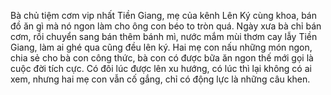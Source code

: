 Bà chủ tiệm cơm vip nhất Tiền Giang, mẹ của kênh Lên Ký cùng khoa, bán đồ ăn gì mà nó ngon làm cho ông con béo to tròn quá. Ngày xưa bà chỉ bán cơm, rồi chuyển sang bán thêm bánh mì, nước mắm mùi thơm cay lẫy Tiền Giang, làm ai ghé qua cũng đều lên ký. Hai mẹ con nấu những món ngon, chia sẻ cho bà con công thức, bà con có được bữa ăn ngon thế mới gọi là cuộc đời tích cực. Có đôi lúc được lên xu hướng, có lúc thì lại không có ai xem, nhưng hai mẹ con vẫn cố gắng, chỉ có động lực là những câu khen.